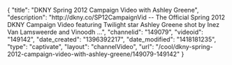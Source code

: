 {
    "title": "DKNY Spring 2012 Campaign Video with Ashley Greene",
    "description": "http:\/\/dkny.co\/SP12CampaignVid -- The Official Spring 2012 DKNY Campaign Video featuring Twilight star Ashley Greene shot by Inez Van Lamsweerde and Vinoodh ...",
    "channelid": "149079",
    "videoid": "149142",
    "date_created": "1396392217",
    "date_modified": "1418181235",
    "type": "captivate",
    "layout": "channelVideo",
    "url": "\/cool\/dkny-spring-2012-campaign-video-with-ashley-greene\/149079-149142"
}